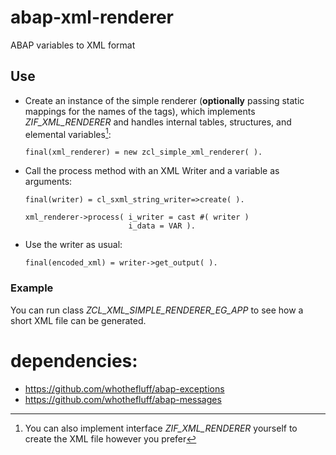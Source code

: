 # abap-xml-renderer

ABAP variables to XML format

## Use

- Create an instance of the simple renderer (**optionally** passing static mappings for the names of the tags),
which implements _ZIF_XML_RENDERER_ and handles internal tables, structures, and elemental variables[^1]:
   ```abap
   final(xml_renderer) = new zcl_simple_xml_renderer( ).
   ```
[^1]: You can also implement interface _ZIF_XML_RENDERER_ yourself to create the XML file however you prefer 
- Call the process method with an XML Writer and a variable as arguments:
   ```abap
   final(writer) = cl_sxml_string_writer=>create( ).

   xml_renderer->process( i_writer = cast #( writer )
                          i_data = VAR ).
   ```
- Use the writer as usual:
   ```abap
   final(encoded_xml) = writer->get_output( ).
   ```

### Example

You can run class _ZCL_XML_SIMPLE_RENDERER_EG_APP_ to see how a short XML file can be generated.


# dependencies:
  - https://github.com/whothefluff/abap-exceptions
  - https://github.com/whothefluff/abap-messages
